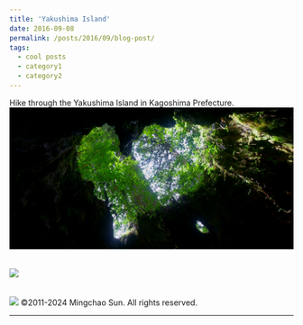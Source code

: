 ```yaml
---
title: 'Yakushima Island'
date: 2016-09-08
permalink: /posts/2016/09/blog-post/
tags:
  - cool posts
  - category1
  - category2
---
```


Hike through the Yakushima Island in Kagoshima Prefecture.<br/><img src='/images/2016090801.JPG'>

 <br/><img src='/images/2016090802.JPG'>
 
 <br/><img src='/images/2016090803.JPG'>
©2011-2024 Mingchao Sun. All rights reserved.
 
------
